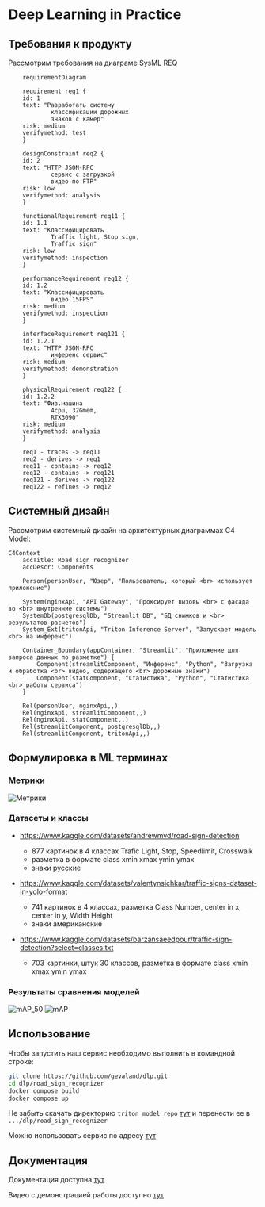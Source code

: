 # Deep Learning in Practice

## Требования к продукту

Рассмотрим требования на диаграме SysML REQ
```mermaid
    requirementDiagram

    requirement req1 {
    id: 1
    text: "Разработать систему
            классификации дорожных
            знаков с камер"
    risk: medium
    verifymethod: test
    }

    designConstraint req2 {
    id: 2
    text: "HTTP JSON-RPC
            сервис с загрузкой
            видео по FTP"
    risk: low
    verifymethod: analysis
    }

    functionalRequirement req11 {
    id: 1.1
    text: "Классифицировать
            Traffic light, Stop sign,
            Traffic sign"
    risk: low
    verifymethod: inspection
    }

    performanceRequirement req12 {
    id: 1.2
    text: "Классифицировать
            видео 15FPS"
    risk: medium
    verifymethod: inspection
    }

    interfaceRequirement req121 {
    id: 1.2.1
    text: "HTTP JSON-RPC
            инференс сервис"
    risk: medium
    verifymethod: demonstration
    }

    physicalRequirement req122 {
    id: 1.2.2
    text: "Физ.машина
            4cpu, 32Gmem,
            RTX3090"
    risk: medium
    verifymethod: analysis
    }

    req1 - traces -> req11
    req2 - derives -> req1
    req11 - contains -> req12
    req12 - contains -> req121
    req121 - derives -> req122
    req122 - refines -> req12
```


## Системный дизайн

Рассмотрим системный дизайн на архитектурных диаграммах C4 Model:
```mermaid
C4Context
    accTitle: Road sign recognizer
    accDescr: Components

    Person(personUser, "Юзер", "Пользователь, который <br> использует приложение")

    System(nginxApi, "API Gateway", "Проксирует вызовы <br> с фасада во <br> внутренние системы")
    SystemDb(postgresqlDb, "Streamlit DB", "БД снимков и <br> результатов расчетов")
    System_Ext(tritonApi, "Triton Inference Server", "Запускает модель <br> на инференс")

    Container_Boundary(appContainer, "Streamlit", "Приложение для запроса данных по разметке") {
        Component(streamlitComponent, "Инференс", "Python", "Загрузка и обработка <br> видео, содержащего <br> дорожные знаки")
        Component(statComponent, "Статистика", "Python", "Статистика <br> работы сервиса")
    }

    Rel(personUser, nginxApi,,)
    Rel(nginxApi, streamlitComponent,,)
    Rel(nginxApi, statComponent,,)
    Rel(streamlitComponent, postgresqlDb,,)
    Rel(streamlitComponent, tritonApi,,)
```

## Формулировка в ML терминах

### Метрики

![Метрики](https://github.com/gevaland/dlp/assets/48095159/3790a893-226b-457c-b4c3-d4fa01b678a2)

### Датасеты и классы

* https://www.kaggle.com/datasets/andrewmvd/road-sign-detection
  * 877 картинок в 4 классах Trafic Light, Stop, Speedlimit, Crosswalk
  * разметка в формате class xmin xmax ymin ymax
  * знаки русские

* https://www.kaggle.com/datasets/valentynsichkar/traffic-signs-dataset-in-yolo-format
  * 741 картинок в 4 классах, разметка Class Number, center in x, center in y, Width Height
  * знаки американские

* https://www.kaggle.com/datasets/barzansaeedpour/traffic-sign-detection?select=classes.txt
  * 703 картинки, штук 30 классов, разметка в формате class xmin xmax ymin ymax
 
### Результаты сравнения моделей

![mAP_50](https://github.com/gevaland/dlp/assets/48095159/aa6420a4-b936-440e-91f0-2d17f0782e75)
![mAP](https://github.com/gevaland/dlp/assets/48095159/70fc9b7e-137b-435f-b962-24f1a2c5a24e)



## Использование

Чтобы запустить наш сервис необходимо выполнить в командной строке:
```sh
git clone https://github.com/gevaland/dlp.git
cd dlp/road_sign_recognizer
docker compose build
docker compose up
```

Не забыть скачать директорию `triton_model_repo` [тут](https://drive.google.com/drive/folders/1uRjhYgJrJFe5PR-Bww4Md0Li7XiSg3ta) и перенести ее в `.../dlp/road_sign_recognizer`

Можно использовать сервис по адресу [тут](http://127.0.0.1:8501/)

## Документация

Документация доступна [тут](http://127.0.0.1:8600/docs)

Видео с демонстрацией работы доступно [тут](https://drive.google.com/file/d/1XgUxX31-SLS5zWhKsPzVJcYSZi00_Zcu/view?usp=drive_link)
